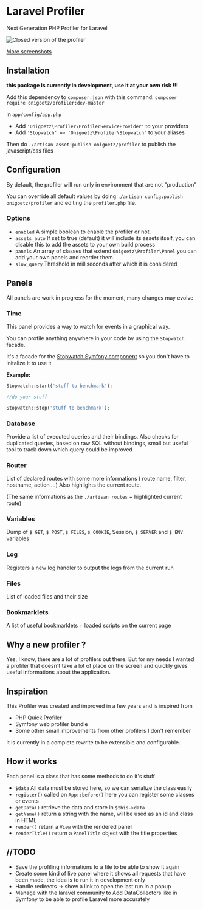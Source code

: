# Laravel Profiler
Next Generation PHP Profiler for Laravel

![Closed version of the profiler](https://raw.github.com/onigoetz/profiler/master/screenshots/closed.png)

[More screenshots](https://github.com/onigoetz/profiler/tree/master/screenshots "screenshots on github")

## Installation

__this package is currently in development, use it at your own risk !!!__

Add this dependency to `composer.json` with this command:
`composer require onigoetz/profiler:dev-master`

in `app/config/app.php`

- Add `'Onigoetz\Profiler\ProfilerServiceProvider'` to your providers
- Add `'Stopwatch' => 'Onigoetz\Profiler\Stopwatch'` to your aliases

Then do `./artisan asset:publish onigoetz/profiler` to publish the javascript/css files

## Configuration
By default, the profiler will run only in environment that are not "production"

You can override all default values by doing `./artisan config:publish onigoetz/profiler` and editing the `profiler.php` file.

### Options

- `enabled` A simple boolean to enable the profiler or not.
- `assets_auto` If set to true (default) it will include its assets itself, you can disable this to add the assets to your own build process
- `panels` An array of classes that extend `Onigoetz\Profiler\Panel` you can add your own panels and reorder them.
- `slow_query` Threshold in milliseconds after which it is considered

## Panels
All panels are work in progress for the moment, many changes may evolve

### Time
This panel provides a way to watch for events in a graphical way.

You can profile anything anywhere in your code by using the `Stopwatch` facade.

It's a facade for the [Stopwatch Symfony component](http://symfony.com/doc/current/components/stopwatch.html)
so you don't have to initalize it to use it

__Example:__

```php
Stopwatch::start('stuff to benchmark');

//do your stuff

Stopwatch::stop('stuff to benchmark');
```

### Database
Provide a list of executed queries and their bindings.
Also checks for duplicated queries, based on raw SQL without bindings, small but useful tool to track down which query could be improved

### Router
List of declared routes with some more informations ( route name, filter, hostname, action …)
Also highlights the current route.

(The same informations as the `./artisan routes` + highlighted current route)

### Variables
Dump of `$_GET`, `$_POST`, `$_FILES`, `$_COOKIE`, Session, `$_SERVER` and `$_ENV` variables

### Log
Registers a new log handler to output the logs from the current run

### Files
List of loaded files and their size

### Bookmarklets
A list of useful bookmarklets + loaded scripts on the current page

## Why a new profiler ?
Yes, I know, there are a lot of profilers out there. But for my needs I wanted a profiler that doesn't take a lot of place on the screen and quickly gives useful informations about the application.

## Inspiration
This Profiler was created and improved in a few years and is inspired from

* PHP Quick Profiler
* Symfony web profiler bundle
* Some other small improvements from other profilers I don't remember

It is currently in a complete rewrite to be extensible and configurable.


## How it works
Each panel is a class that has some methods to do it's stuff

* `$data` 	All data must be stored here, so we can serialize the class easily
* `register()` called on `App::before()` here you can register some classes or events
* `getData()` retrieve the data and store in `$this->data`
* `getName()` return a string with the name, will be used as an id and class in HTML
* `render()` return a `View` with the rendered panel
* `renderTitle()` return a `PanelTitle` object with the title properties


## //TODO
* Save the profiling informations to a file to be able to show it again
* Create some kind of live panel where it shows all requests that have been made, the idea is to run it in development only
* Handle redirects -> show a link to open the last run in a popup
* Manage with the laravel community to Add DataCollectors like in Symfony to be able to profile Laravel more accurately
